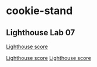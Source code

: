 # cookie-stand

## Lighthouse Lab 07

[Lighthouse score](./Light%20house-lab07.png)

[Lighthouse score](./Light%20house-lab08.png)
[Lighthouse score](./Light%20house-lab09.png)